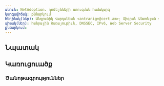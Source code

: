 ```yaml
---
անուն: NetAdoption. դոմեյնների ստուգման համակարգ
կարգավիճակ: քննարկում
հեղինակ(ներ): Անդրանիկ Վարդանեան <antranigv@cert.am>; Տիգրան Անտոնյան <tigran@cert.am>; Անահիտ Ավագյան <anahit@cert.am>;
պիտակ(ներ): հանրային ծառայութիւն, DNSSEC, IPv6, Web Server Security
քննարկում: 
---
```


## Նպատակ



## Կառուցուածք



### Ծանոթագրություններ
